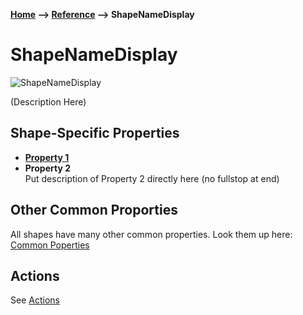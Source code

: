 __[Home](/) --> [Reference](/ref) --> ShapeNameDisplay__

# ShapeNameDisplay

![ShapeNameDisplay](media/ShapeName.png)

(Description Here)

## Shape-Specific Properties

* __[Property 1](common/Property1.md)__
* __Property 2__<br>
  Put description of Property 2 directly here (no fullstop at end)

## Other Common Proporties
All shapes have many other common properties. Look them up here: [Common Poperties](common/README.md)

## Actions
See [Actions](common/Actions.md)
